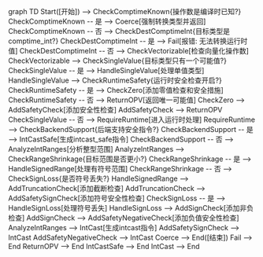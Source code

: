 graph TD
    Start([开始]) --> CheckComptimeKnown{操作数是编译时已知?}
    CheckComptimeKnown -- 是 --> Coerce[强制转换类型并返回]
    CheckComptimeKnown -- 否 --> CheckDestComptimeInt{目标类型是comptime_int?}
    CheckDestComptimeInt -- 是 --> Fail[报错: 无法转换运行时值]
    CheckDestComptimeInt -- 否 --> CheckVectorizable[检查向量化操作数]
    CheckVectorizable --> CheckSingleValue{目标类型只有一个可能值?}
    CheckSingleValue -- 是 --> HandleSingleValue[处理单值类型]
    HandleSingleValue --> CheckRuntimeSafety{运行时安全检查开启?}
    CheckRuntimeSafety -- 是 --> CheckZero[添加零值检查和安全措施]
    CheckRuntimeSafety -- 否 --> ReturnOPV[返回唯一可能值]
    CheckZero --> AddSafetyCheck[添加安全性检查]
    AddSafetyCheck --> ReturnOPV
    CheckSingleValue -- 否 --> RequireRuntime[进入运行时处理]
    RequireRuntime --> CheckBackendSupport{后端支持安全指令?}
    CheckBackendSupport -- 是 --> IntCastSafe[生成intcast_safe指令]
    CheckBackendSupport -- 否 --> AnalyzeIntRanges[分析整型范围]
    AnalyzeIntRanges --> CheckRangeShrinkage{目标范围是否更小?}
    CheckRangeShrinkage -- 是 --> HandleSignedRange[处理有符号范围]
    CheckRangeShrinkage -- 否 --> CheckSignLoss{是否符号丢失?}
    HandleSignedRange --> AddTruncationCheck[添加截断检查]
    AddTruncationCheck --> AddSafetySignCheck[添加符号安全性检查]
    CheckSignLoss -- 是 --> HandleSignLoss[处理符号丢失]
    HandleSignLoss --> AddSignCheck[添加非负检查]
    AddSignCheck --> AddSafetyNegativeCheck[添加负值安全性检查]
    AnalyzeIntRanges --> IntCast[生成intcast指令]
    AddSafetySignCheck --> IntCast
    AddSafetyNegativeCheck --> IntCast
    Coerce --> End([结束])
    Fail --> End
    ReturnOPV --> End
    IntCastSafe --> End
    IntCast --> End
